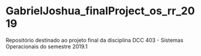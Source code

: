 # GabrielJoshua_finalProject_os_rr_2019
Repositório destinado ao projeto final da disciplina DCC 403 - Sistemas Operacionais do semestre 2019.1
